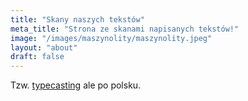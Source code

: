 ```yaml
---
title: "Skany naszych tekstów"
meta_title: "Strona ze skanami napisanych tekstów!"
image: "/images/maszynolity/maszynolity.jpeg"
layout: "about"
draft: false
---
```





Tzw. [typecasting][1] ale po polsku.

[1]: https://nontxt.com/writing-on-a-manual-typewriter/
